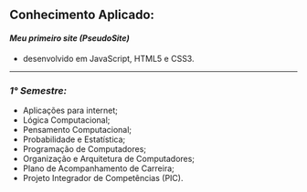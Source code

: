 ## **Conhecimento Aplicado:**

#### ***Meu primeiro site (PseudoSite)***
- desenvolvido em JavaScript, HTML5 e CSS3.

<hr>

### ***1° Semestre:***
- Aplicações para internet;
- Lógica Computacional;
- Pensamento Computacional;
- Probabilidade e Estatística;
- Programação de Computadores;
- Organização e Arquitetura de Computadores;
- Plano de Acompanhamento de Carreira;
- Projeto Integrador de Competências (PIC).
